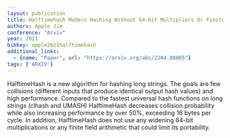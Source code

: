 ```yaml
---
layout: publication
title: Halftimehash Modern Hashing Without 64-bit Multipliers Or Finite Fields
authors: Apple Jim
conference: "Arxiv"
year: 2021
bibkey: apple2021halftimehash
additional_links:
  - {name: "Paper", url: "https://arxiv.org/abs/2104.08865"}
tags: ['ARXIV']
---
```

<p>HalftimeHash is a new algorithm for hashing long strings. The goals
are few collisions (different inputs that produce identical output hash
values) and high performance. Compared to the fastest universal hash
functions on long strings (clhash and UMASH) HalftimeHash decreases
collision probability while also increasing performance by over 50%,
exceeding 16 bytes per cycle. In addition, HalftimeHash does not use any
widening 64-bit multiplications or any finite field arithmetic that
could limit its portability.</p>
